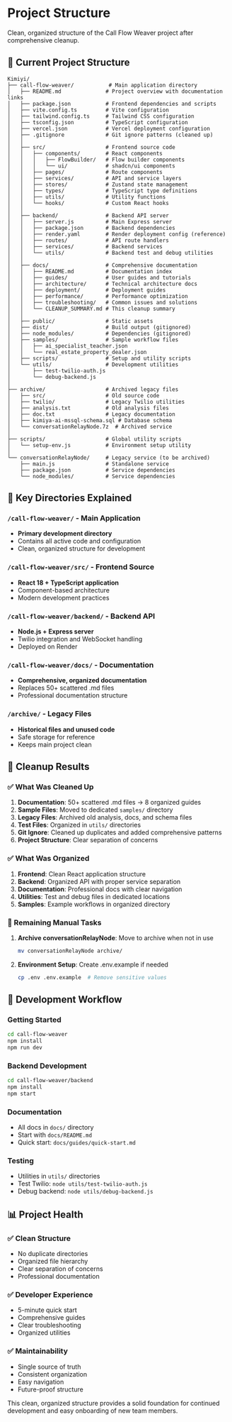 # Project Structure

Clean, organized structure of the Call Flow Weaver project after comprehensive cleanup.

## 📁 Current Project Structure

```
Kimiyi/
├── call-flow-weaver/           # Main application directory
│   ├── README.md              # Project overview with documentation links
│   ├── package.json           # Frontend dependencies and scripts
│   ├── vite.config.ts         # Vite configuration
│   ├── tailwind.config.ts     # Tailwind CSS configuration
│   ├── tsconfig.json          # TypeScript configuration
│   ├── vercel.json            # Vercel deployment configuration
│   ├── .gitignore             # Git ignore patterns (cleaned up)
│   │
│   ├── src/                   # Frontend source code
│   │   ├── components/        # React components
│   │   │   ├── FlowBuilder/   # Flow builder components
│   │   │   └── ui/            # shadcn/ui components
│   │   ├── pages/             # Route components
│   │   ├── services/          # API and service layers
│   │   ├── stores/            # Zustand state management
│   │   ├── types/             # TypeScript type definitions
│   │   ├── utils/             # Utility functions
│   │   └── hooks/             # Custom React hooks
│   │
│   ├── backend/               # Backend API server
│   │   ├── server.js          # Main Express server
│   │   ├── package.json       # Backend dependencies
│   │   ├── render.yaml        # Render deployment config (reference)
│   │   ├── routes/            # API route handlers
│   │   ├── services/          # Backend services
│   │   └── utils/             # Backend test and debug utilities
│   │
│   ├── docs/                  # Comprehensive documentation
│   │   ├── README.md          # Documentation index
│   │   ├── guides/            # User guides and tutorials
│   │   ├── architecture/      # Technical architecture docs
│   │   ├── deployment/        # Deployment guides
│   │   ├── performance/       # Performance optimization
│   │   ├── troubleshooting/   # Common issues and solutions
│   │   └── CLEANUP_SUMMARY.md # This cleanup summary
│   │
│   ├── public/                # Static assets
│   ├── dist/                  # Build output (gitignored)
│   ├── node_modules/          # Dependencies (gitignored)
│   ├── samples/               # Sample workflow files
│   │   ├── ai_specialist_teacher.json
│   │   └── real_estate_property_dealer.json
│   ├── scripts/               # Setup and utility scripts
│   └── utils/                 # Development utilities
│       ├── test-twilio-auth.js
│       └── debug-backend.js
│
├── archive/                   # Archived legacy files
│   ├── src/                   # Old source code
│   ├── twilio/                # Legacy Twilio utilities
│   ├── analysis.txt           # Old analysis files
│   ├── doc.txt                # Legacy documentation
│   ├── kimiya-ai-mssql-schema.sql # Database schema
│   └── conversationRelayNode.7z  # Archived service
│
├── scripts/                   # Global utility scripts
│   └── setup-env.js           # Environment setup utility
│
└── conversationRelayNode/     # Legacy service (to be archived)
    ├── main.js                # Standalone service
    ├── package.json           # Service dependencies
    └── node_modules/          # Service dependencies
```

## 🎯 Key Directories Explained

### `/call-flow-weaver/` - Main Application
- **Primary development directory**
- Contains all active code and configuration
- Clean, organized structure for development

### `/call-flow-weaver/src/` - Frontend Source
- **React 18 + TypeScript application**
- Component-based architecture
- Modern development practices

### `/call-flow-weaver/backend/` - Backend API
- **Node.js + Express server**
- Twilio integration and WebSocket handling
- Deployed on Render

### `/call-flow-weaver/docs/` - Documentation
- **Comprehensive, organized documentation**
- Replaces 50+ scattered .md files
- Professional documentation structure

### `/archive/` - Legacy Files
- **Historical files and unused code**
- Safe storage for reference
- Keeps main project clean

## 🧹 Cleanup Results

### ✅ What Was Cleaned Up

1. **Documentation**: 50+ scattered .md files → 8 organized guides
2. **Sample Files**: Moved to dedicated `samples/` directory
3. **Legacy Files**: Archived old analysis, docs, and schema files
4. **Test Files**: Organized in `utils/` directories
5. **Git Ignore**: Cleaned up duplicates and added comprehensive patterns
6. **Project Structure**: Clear separation of concerns

### ✅ What Was Organized

1. **Frontend**: Clean React application structure
2. **Backend**: Organized API with proper service separation
3. **Documentation**: Professional docs with clear navigation
4. **Utilities**: Test and debug files in dedicated locations
5. **Samples**: Example workflows in organized directory

### 🔄 Remaining Manual Tasks

1. **Archive conversationRelayNode**: Move to archive when not in use
   ```bash
   mv conversationRelayNode archive/
   ```

2. **Environment Setup**: Create .env.example if needed
   ```bash
   cp .env .env.example  # Remove sensitive values
   ```

## 🚀 Development Workflow

### Getting Started
```bash
cd call-flow-weaver
npm install
npm run dev
```

### Backend Development
```bash
cd call-flow-weaver/backend
npm install
npm start
```

### Documentation
- All docs in `docs/` directory
- Start with `docs/README.md`
- Quick start: `docs/guides/quick-start.md`

### Testing
- Utilities in `utils/` directories
- Test Twilio: `node utils/test-twilio-auth.js`
- Debug backend: `node utils/debug-backend.js`

## 📊 Project Health

### ✅ Clean Structure
- No duplicate directories
- Organized file hierarchy
- Clear separation of concerns
- Professional documentation

### ✅ Developer Experience
- 5-minute quick start
- Comprehensive guides
- Clear troubleshooting
- Organized utilities

### ✅ Maintainability
- Single source of truth
- Consistent organization
- Easy navigation
- Future-proof structure

This clean, organized structure provides a solid foundation for continued development and easy onboarding of new team members.
